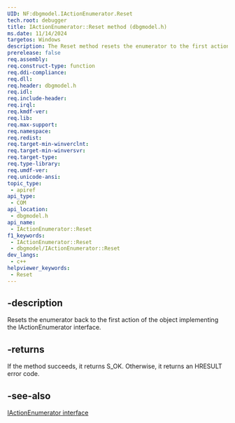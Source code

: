 ```yaml
---
UID: NF:dbgmodel.IActionEnumerator.Reset
tech.root: debugger
title: IActionEnumerator::Reset method (dbgmodel.h)
ms.date: 11/14/2024
targetos: Windows
description: The Reset method resets the enumerator to the first action. This method belongs to the IActionEnumerator interface.
prerelease: false
req.assembly: 
req.construct-type: function
req.ddi-compliance: 
req.dll: 
req.header: dbgmodel.h
req.idl: 
req.include-header: 
req.irql: 
req.kmdf-ver: 
req.lib: 
req.max-support: 
req.namespace: 
req.redist: 
req.target-min-winverclnt: 
req.target-min-winversvr: 
req.target-type: 
req.type-library: 
req.umdf-ver: 
req.unicode-ansi: 
topic_type:
 - apiref
api_type:
 - COM
api_location:
 - dbgmodel.h
api_name:
 - IActionEnumerator::Reset
f1_keywords:
 - IActionEnumerator::Reset
 - dbgmodel/IActionEnumerator::Reset
dev_langs:
 - c++
helpviewer_keywords:
 - Reset
---
```


## -description

Resets the enumerator back to the first action of the object implementing the IActionEnumerator interface.

## -returns

If the method succeeds, it returns S_OK. Otherwise, it returns an HRESULT error code.


## -see-also

[IActionEnumerator interface](nn-dbgmodel-iactionenumerator.md)